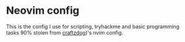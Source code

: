 # Neovim config

This is the config I use for scripting, tryhackme and basic programming tasks
90% stolen from [craftzdog](https://github.com/craftzdog))'s nvim config.
